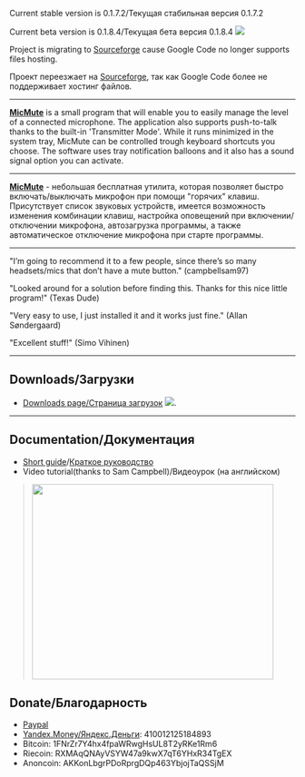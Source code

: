 Current stable version is 0.1.7.2/Текущая стабильная версия 0.1.7.2

Current beta version is 0.1.8.4/Текущая бета версия 0.1.8.4
[![](https://img.shields.io/badge/MicMute-Beta-green.svg)](https://sourceforge.net/projects/micmute/files/latest/download)

Project is migrating to [Sourceforge](https://sourceforge.net/projects/micmute) cause Google Code no longer supports files hosting.

Проект переезжает на [Sourceforge](https://sourceforge.net/projects/micmute), так как Google Code более не поддерживает хостинг файлов.

---

**[MicMute](https://code.google.com/p/micmute/wiki/micmute_manual)** is a small program that will enable you to easily manage the level of a connected microphone. The application also supports push-to-talk thanks to the built-in 'Transmitter Mode'. While it runs minimized in the system tray, MicMute can be controlled trough keyboard shortcuts you choose. The software uses tray notification balloons and it also has a sound signal option you can activate.

---

**[MicMute](https://code.google.com/p/micmute/wiki/micmute_manual_rus)** - небольшая бесплатная утилита, которая позволяет быстро включать/выключать микрофон при помощи "горячих" клавиш. Присутствует список звуковых устройств, имеется возможность изменения комбинации клавиш, настройка оповещений при включении/отключении микрофона, автозагрузка программы, а также автоматическое отключение микрофона при старте программы.

---


"I’m going to recommend it to a few people, since there’s so many headsets/mics that don’t have a mute button." (campbellsam97)

"Looked around for a solution before finding this. Thanks for this nice little program!" (Texas Dude)

"Very easy to use, I just installed it and it works just fine." (Allan Søndergaard)

"Excellent stuff!" (Simo Vihinen)


---


## Downloads/Загрузки ##
  * [Downloads page/Страница загрузок](https://sourceforge.net/projects/micmute/files/) [![](https://img.shields.io/badge/MicMute-Beta-green.svg)](https://sourceforge.net/projects/micmute/files/).

---


## Documentation/Документация ##
  * [Short guide](https://code.google.com/p/micmute/wiki/micmute_manual)/[Краткое руководство](https://code.google.com/p/micmute/wiki/micmute_manual_rus)
  * Video tutorial(thanks to Sam Campbell)/Видеоурок (на английском)
> <a href='http://www.youtube.com/watch?feature=player_embedded&v=9YQU797Oy0Y' target='_blank'><img src='http://img.youtube.com/vi/9YQU797Oy0Y/0.jpg' width='425' height=344 /></a>

## Donate/Благодарность ##
  * [Paypal](https://www.paypal.com/cgi-bin/webscr?cmd=_s-xclick&hosted_button_id=XTQVLZEHNQ4E8)
  * [Yandex.Money/Яндекс.Деньги](https://money.yandex.ru): 410012125184893
  * Bitcoin: 1FNrZr7Y4hx4fpaWRwgHsUL8T2yRKe1Rm6
  * Riecoin: RXMAqQNAyVSYW47a9kwX7qT6YHxR34TgEX
  * Anoncoin: AKKonLbgrPDoRprgDQp463YbjojTaQSSjM